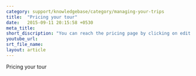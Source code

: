 ```yaml
---
category: support/knowledgebase/category/managing-your-trips
title:  "Pricing your tour"
date:   2015-09-11 20:15:58 +0530
meta_title: 
short_discription: "You can reach the pricing page by clicking on edit on a specific trip under products. "
youtube_url: 
srt_file_name:
layout: article
---
```


Pricing your tour
